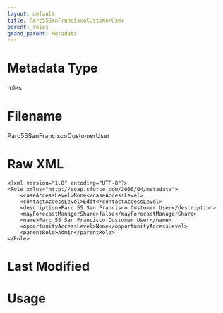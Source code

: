 ```yaml
---
layout: default
title: Parc55SanFranciscoCustomerUser
parent: roles
grand_parent: Metadata
---
```

# Metadata Type
roles


# Filename 
Parc55SanFranciscoCustomerUser


# Raw XML
```
<?xml version="1.0" encoding="UTF-8"?>
<Role xmlns="http://soap.sforce.com/2006/04/metadata">
    <caseAccessLevel>None</caseAccessLevel>
    <contactAccessLevel>Edit</contactAccessLevel>
    <description>Parc 55 San Francisco Customer User</description>
    <mayForecastManagerShare>false</mayForecastManagerShare>
    <name>Parc 55 San Francisco Customer User</name>
    <opportunityAccessLevel>None</opportunityAccessLevel>
    <parentRole>Admin</parentRole>
</Role>
```


# Last Modified


# Usage
